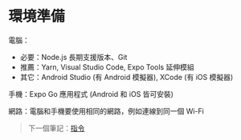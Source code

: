 # 環境準備

電腦：

* 必要：Node.js 長期支援版本、Git
* 推薦：Yarn, Visual Studio Code, Expo Tools 延伸模組
* 其它：Android Studio (有 Android 模擬器), XCode (有 iOS 模擬器)

手機：Expo Go 應用程式 (Android 和 iOS 皆可安裝)

網路：電腦和手機要使用相同的網路，例如連線到同一個 Wi-Fi

> 下一個筆記：[指令](/notes/02-commands.md)